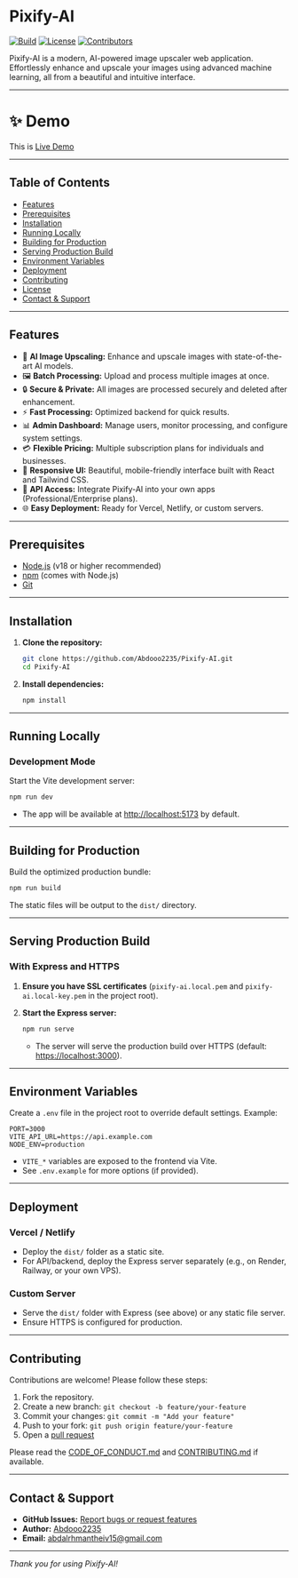 # Pixify-AI

[![Build](https://img.shields.io/github/actions/workflow/status/Abdooo2235/Pixify-AI/ci.yml?branch=main)](https://github.com/Abdooo2235/Pixify-AI/actions)
[![License](https://img.shields.io/github/license/Abdooo2235/Pixify-AI)](LICENSE)
[![Contributors](https://img.shields.io/github/contributors/Abdooo2235/Pixify-AI)](https://github.com/Abdooo2235/Pixify-AI/graphs/contributors)

Pixify-AI is a modern, AI-powered image upscaler web application. Effortlessly enhance and upscale your images using advanced machine learning, all from a beautiful and intuitive interface.

---

# ✨ Demo
This is [Live Demo](https://pixify-ai-cm6o.vercel.app/)

---

## Table of Contents

- [Features](#features)
- [Prerequisites](#prerequisites)
- [Installation](#installation)
- [Running Locally](#running-locally)
- [Building for Production](#building-for-production)
- [Serving Production Build](#serving-production-build)
- [Environment Variables](#environment-variables)
- [Deployment](#deployment)
- [Contributing](#contributing)
- [License](#license)
- [Contact & Support](#contact--support)

---

## Features

- 🚀 **AI Image Upscaling:** Enhance and upscale images with state-of-the-art AI models.
- 🖼️ **Batch Processing:** Upload and process multiple images at once.
- 🔒 **Secure & Private:** All images are processed securely and deleted after enhancement.
- ⚡ **Fast Processing:** Optimized backend for quick results.
- 📊 **Admin Dashboard:** Manage users, monitor processing, and configure system settings.
- 💳 **Flexible Pricing:** Multiple subscription plans for individuals and businesses.
- 📱 **Responsive UI:** Beautiful, mobile-friendly interface built with React and Tailwind CSS.
- 🔌 **API Access:** Integrate Pixify-AI into your own apps (Professional/Enterprise plans).
- 🌐 **Easy Deployment:** Ready for Vercel, Netlify, or custom servers.

---

## Prerequisites

- [Node.js](https://nodejs.org/) (v18 or higher recommended)
- [npm](https://www.npmjs.com/) (comes with Node.js)
- [Git](https://git-scm.com/)

---

## Installation

1. **Clone the repository:**

   ```bash
   git clone https://github.com/Abdooo2235/Pixify-AI.git
   cd Pixify-AI
   ```

2. **Install dependencies:**

   ```bash
   npm install
   ```

---

## Running Locally

### Development Mode

Start the Vite development server:

```bash
npm run dev
```

- The app will be available at [http://localhost:5173](http://localhost:5173) by default.

---

## Building for Production

Build the optimized production bundle:

```bash
npm run build
```

The static files will be output to the `dist/` directory.

---

## Serving Production Build

### With Express and HTTPS

1. **Ensure you have SSL certificates** (`pixify-ai.local.pem` and `pixify-ai.local-key.pem` in the project root).

2. **Start the Express server:**

   ```bash
   npm run serve
   ```

   - The server will serve the production build over HTTPS (default: [https://localhost:3000](https://localhost:3000)).

---

## Environment Variables

Create a `.env` file in the project root to override default settings. Example:

```env
PORT=3000
VITE_API_URL=https://api.example.com
NODE_ENV=production
```

- `VITE_*` variables are exposed to the frontend via Vite.
- See `.env.example` for more options (if provided).

---

## Deployment

### Vercel / Netlify

- Deploy the `dist/` folder as a static site.
- For API/backend, deploy the Express server separately (e.g., on Render, Railway, or your own VPS).

### Custom Server

- Serve the `dist/` folder with Express (see above) or any static file server.
- Ensure HTTPS is configured for production.

---

## Contributing

Contributions are welcome! Please follow these steps:

1. Fork the repository.
2. Create a new branch: `git checkout -b feature/your-feature`
3. Commit your changes: `git commit -m "Add your feature"`
4. Push to your fork: `git push origin feature/your-feature`
5. Open a [pull request](https://github.com/Abdooo2235/Pixify-AI/pulls)

Please read the [CODE_OF_CONDUCT.md](CODE_OF_CONDUCT.md) and [CONTRIBUTING.md](CONTRIBUTING.md) if available.

---

## Contact & Support

- **GitHub Issues:** [Report bugs or request features](https://github.com/Abdooo2235/Pixify-AI/issues)
- **Author:** [Abdooo2235](https://github.com/Abdooo2235)
- **Email:** abdalrhmantheiv15@gmail.com

---

_Thank you for using Pixify-AI!_
